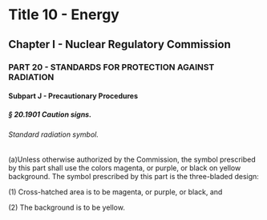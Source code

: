 
# Title 10 - Energy
## Chapter I - Nuclear Regulatory Commission
### PART 20 - STANDARDS FOR PROTECTION AGAINST RADIATION
#### Subpart J - Precautionary Procedures
##### § 20.1901 Caution signs.
###### Standard radiation symbol.

(a)Unless otherwise authorized by the Commission, the symbol prescribed by this part shall use the colors magenta, or purple, or black on yellow background. The symbol prescribed by this part is the three-bladed design:

(1) Cross-hatched area is to be magenta, or purple, or black, and

(2) The background is to be yellow.
